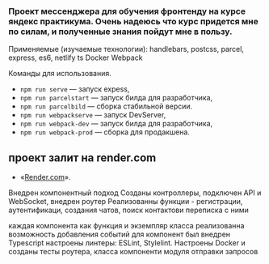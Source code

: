 ### Проект мессенджера для обучения фронтенду на курсе яндекс практикума. Очень надеюсь что курс придется мне по силам, и полученные знания пойдут мне в пользу.

Применяемые (изучаемые технологии):
handlebars,
postcss,
parcel,
express,
es6,
netlify
ts
Docker
Webpack


Команды для использования.

- `npm run serve` — запуск expess,
- `npm run parcelstart` — запуск билда для разработчика,
- `npm run parcelbild` — сборка стабильной версии.
- `npm run webpackserve` — запуск DevServer,
- `npm run webpack-dev` — запуск билда для разработчика,
- `npm run webpack-prod` — сборка для продакшена.

## **проект залит на render.com**
- «[Render.com](https://shmelfrol.onrender.com/)».

Внедрен компонентный подход
Созданы контроллеры, подключен API и WebSocket, внедрен роутер
Реализованны функции - регистрации, аутентификаци, создания чатов, поиск контактови переписка с ними

каждая компонента как функция и экземпляр класса
реализованна возможность добавления событий для компонент
был внедрен Typescript
настроены линтеры: ESLint, Stylelint.
Настроены Docker и созданы тесты роутера, класса компоненти модуля отправки запросов
